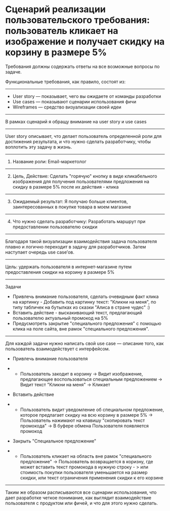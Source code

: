 # Сценарий реализации пользовательского требования: пользователь кликает на изображение и получает скидку на корзину в размере 5%

Требования должны содержать ответы на все возможные вопросы по задаче.

Функциональные требования, как правило, состоят из:
***
* User story — показывает, чего вы ожидаете от команды разработки
* Use cases — показывают сценарии использования фичи 
* Wireframes — средство визуализации своей идеи 
***
В рамках сценарий я обращу внимание на user story и use cases
***
User story описывает, что делает пользователь определенной роли для достижения результата, и что нужно сделать разработчику, чтобы воплотить эту задачу в жизнь.
***
1. Название роли: Email-маркетолог
***
2. Цель, Действие: Сделать "горячую" кнопку в виде кликабельного изображения для получения пользователями предложения на скидку в размере 5% после их действия - клика 
***
3. Ожидаемый результат: Я получаю больше клиентов, заинтересованных в покупке товара в моем магазине
***
4. Что нужно сделать разработчику: Разработать маршрут при предоставлении пользователю скидки
***
Благодаря такой визуализации взаимодействия задача пользователя плавно и логично переходит в задачу для разработчиков. Затем наступает очередь use case’ов.
***
Цель: удержать пользователя в интернет-магазине путем предоставления скидки на корзину в размере 5%
***
Задачи
* Привлечь внимание пользователя, сделать очевидным факт клика на картинку - Добавить под картинку текст: "Кликни на меня", по типу табличек на бутылках из сказки "Алиса в стране чудес" :)
* Вставить действие - выскакивающий текст, предлагающий пользователю актуальный промокод на 5%
* Предусмотреть закрытие "специального предложения" с помощью клика на поле сайта, вне рамок "специального предложения".
***
Для каждой задачи нужно написать свой use case — описание того, как пользователь взаимодействует с интерфейсом.
* Привлечь внимание пользователя
+ * Пользователь закодит в корзину -> Видит изображение, предлагающее воспользоваться специальным предложением -> Видит текст "Кликни на меня" -> Кликает
* Вставить действие
+ * Пользователь видит уведомление об специальном предложение, которое предлагает скидку на всю корзину в размере 5% -> Пользователь нажимают на клавишу "скопировать текст промокода" -> В буфере обмена Пользователя появляется промокод
* Закрыть "Специальное предложение"
+ * Пользователь кликает на область вне рамок "специального предложение" -> Пользователь возвращается в коризну, где может вставить текст промокода в нужную строку - > или стоимость покупки пользователя уменьшается на размер скидки, или текст ограничения применения скидки к его корзине
***
Таким же образом расписываются все сценарии использования, что дает разработке четкое понимание, как выглядит взаимодействие пользователя с продуктом или фичей, и что для этого нужно сделать.
